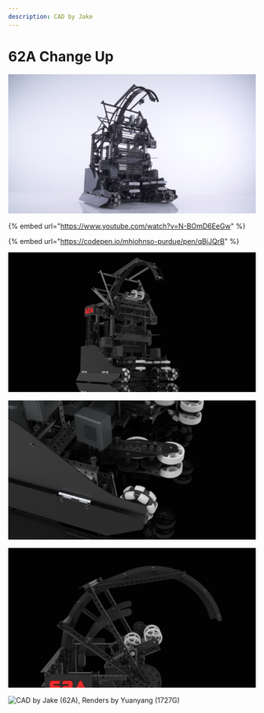 ```yaml
---
description: CAD by Jake
---
```


# 62A Change Up

![](../../.gitbook/assets/vaderphoto1.png)

{% embed url="https://www.youtube.com/watch?v=N-BOmD6EeGw" %}

{% embed url="https://codepen.io/mhjohnso-purdue/pen/qBjJQrB" %}



![CAD by Jake (62A), Renders by Yuanyang (1727G)](../../.gitbook/assets/vader1.png)

![CAD by Jake (62A), Renders by Yuanyang (1727G)](../../.gitbook/assets/vader4.png)

![CAD by Jake (62A), Renders by Yuanyang (1727G)](../../.gitbook/assets/vader5.png)

![CAD by Jake (62A), Renders by Yuanyang (1727G)](../../.gitbook/assets/vader2.png)
